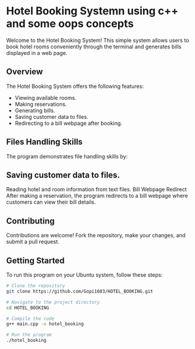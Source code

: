 # Hotel Booking Systemn using c++ and some oops concepts 

Welcome to the Hotel Booking System! This simple system allows users to book hotel rooms conveniently
through the terminal and generates bills displayed in a web page.

## Overview

The Hotel Booking System offers the following features:
- Viewing available rooms.
- Making reservations.
- Generating bills.
- Saving customer data to files.
- Redirecting to a bill webpage after booking.

## Files Handling Skills
The program demonstrates file handling skills by:

## Saving customer data to files.
Reading hotel and room information from text files.
Bill Webpage Redirect
After making a reservation, the program redirects to a bill webpage where customers can view their bill details.

## Contributing
Contributions are welcome! Fork the repository, make your changes, and submit a pull request.

## Getting Started

To run this program on your Ubuntu system, follow these steps:

```bash
# Clone the repository
git clone https://github.com/Gopi1603/HOTEL_BOOKING.git

# Navigate to the project directory
cd HOTEL_BOOKING

# Compile the code
g++ main.cpp -o hotel_booking

# Run the program
./hotel_booking
